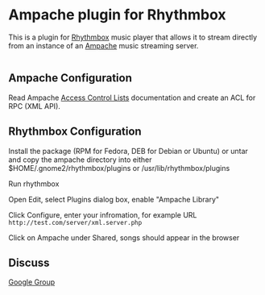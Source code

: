 # Ampache plugin for Rhythmbox #

This is a plugin for [Rhythmbox](http://projects.gnome.org/rhythmbox/) music player that allows it to stream directly from an instance of an [Ampache](http://www.ampache.org) music streaming server.

![![](http://sevatech.com/tmp/thumb-screenshot-2008.02.29-001.png)](http://sevatech.com/tmp/screenshot-2008.02.29-001.png)

## Ampache Configuration ##

Read Ampache [Access Control Lists](http://ampache.org/wiki/config:acl) documentation and create an ACL for RPC (XML API).

## Rhythmbox Configuration ##

Install the package (RPM for Fedora, DEB for Debian or Ubuntu) or untar and copy the ampache directory into either $HOME/.gnome2/rhythmbox/plugins or /usr/lib/rhythmbox/plugins

Run rhythmbox

Open Edit, select Plugins dialog box, enable "Ampache Library"

Click Configure, enter your infromation, for example URL `http://test.com/server/xml.server.php`

Click on Ampache under Shared, songs should appear in the browser

## Discuss ##

[Google Group](http://groups.google.com/group/rhythmbox-ampache)